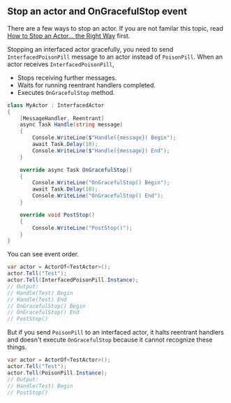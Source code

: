 ## Stop an actor and OnGracefulStop event

There are a few ways to stop an actor. If you are not familar this topic, read
[How to Stop an Actor... the Right Way](https://petabridge.com/blog/how-to-stop-an-actor-akkadotnet/) first.

Stopping an interfaced actor gracefully, you need to send `InterfacedPoisonPill`
message to an actor instead of `PoisonPill`. When an actor receives
`InterfacedPoisonPill`,

- Stops receiving further messages.
- Waits for running reentrant handlers completed.
- Executes `OnGracefulStop` method.

```csharp
class MyActor : InterfacedActor
{
    [MessageHandler, Reentrant]
    async Task Handle(string message)
    {
        Console.WriteLine($"Handle({message}) Begin");
        await Task.Delay(10);
        Console.WriteLine($"Handle({message}) End");
    }

    override async Task OnGracefulStop()
    {
        Console.WriteLine("OnGracefulStop() Begin");
        await Task.Delay(10);
        Console.WriteLine("OnGracefulStop() End");
    }

    override void PostStop()
    {
        Console.WriteLine("PostStop()");
    }
}
```

You can see event order.

```csharp
var actor = ActorOf<TestActor>();
actor.Tell("Test");
actor.Tell(InterfacedPoisonPill.Instance);
// Output:
// Handle(Test) Begin
// Handle(Test) End
// OnGracefulStop() Begin
// OnGracefulStop() End
// PostStop()
```

But if you send `PoisonPill` to an interfaced actor, it halts reentrant handlers
and doesn't execute `OnGracefulStop` because it cannot recognize these things.
 
```csharp
var actor = ActorOf<TestActor>();
actor.Tell("Test");
actor.Tell(PoisonPill.Instance);
// Output:
// Handle(Test) Begin
// PostStop()
```
